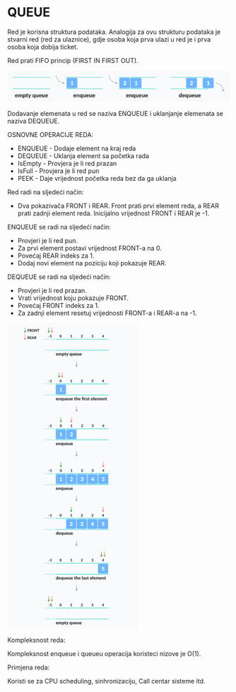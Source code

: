 # QUEUE

Red je korisna struktura podataka. Analogija za ovu strukturu podataka je stvarni red (red za ulaznice), gdje osoba koja prva ulazi u red je i prva osoba koja dobija ticket.

Red prati FIFO princip (FIRST IN FIRST OUT).

<img src="images/red.png">

Dodavanje elemenata u red se naziva ENQUEUE i uklanjanje elemenata se naziva DEQUEUE.

OSNOVNE OPERACIJE REDA:

* ENQUEUE - Dodaje element na kraj reda
* DEQUEUE - Uklanja element sa početka rada
* IsEmpty - Provjera je li red prazan
* IsFull - Provjera je li red pun
* PEEK - Daje vrijednost početka reda bez da ga uklanja

Red radi na sljedeći način:

* Dva pokazivača FRONT i REAR. Front prati prvi element reda, a REAR prati zadnji element reda. Inicijalno vrijednost FRONT i REAR je -1.

ENQUEUE se radi na sljedeći način: 
* Provjeri je li red pun. 
* Za prvi element postavi vrijednost FRONT-a na 0. 
* Povećaj REAR indeks za 1. 
* Dodaj novi element na poziciju koji pokazuje REAR.

DEQUEUE se radi na sljedeći način: 
* Provjeri je li red prazan. 
* Vrati vrijednost koju pokazuje FRONT. 
* Povećaj FRONT indeks za 1. 
* Za zadnji element resetuj vrijednosti FRONT-a i REAR-a na -1.

<img src="images/redfunctions.png">

Kompleksnost reda:

Kompleksnost enqueue i queueu operacija koristeci nizove je O(1).

Primjena reda:

Koristi se za CPU scheduling, sinhronizaciju, Call centar sisteme itd.